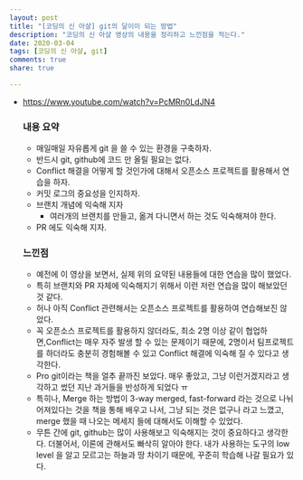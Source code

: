 ```yaml
---
layout: post
title: "[코딩의 신 아샬] git의 달이이 되는 방법"
description: "코딩의 신 아샬 영상의 내용을 정리하고 느낀점을 적는다."
date: 2020-03-04
tags: [코딩의 신 아샬, git]
comments: true
share: true

---
```




-   https://www.youtube.com/watch?v=PcMRn0LdJN4

    

    ### 내용 요약

    -   매일매일 자유롭게 git 을 쓸 수 있는 환경을 구축하자.
    -   반드시 git, github에 코드 만 올릴 필요는 없다.
    -   Conflict 해결을 어떻게 할 것인가에 대해서 오픈소스 프로젝트를 활용해서 연습을 하자.
    -   커밋 로그의 중요성을 인지하자.
    -   브랜치 개념에 익숙해 지자
        -   여러개의 브랜치를 만들고, 옮겨 다니면서 하는 것도 익숙해져야 한다.
    -   PR 에도 익숙해 지자.

    

    ### 느낀점

    -   예전에 이 영상을 보면서,  실제 위의 요약된 내용들에 대한 연습을 많이 했었다.
    -   특히 브랜치와 PR 자체에 익숙해지기 위해서 이런 저런 연습을 많이 해보았던 것 같다.
    -   허나 아직 Conflict 관련해서는 오픈소스 프로젝트를 활용하여 연습해보진 않았다.
    -   꼭 오픈소스 프로젝트를 활용하지 않더라도, 최소 2명 이상 같이 협업하면,Conflict는 매우 자주 발생 할 수 있는 문제이기 때문에, 2명이서 팀프로젝트를 하더라도 충분히 경험해볼 수 있고 Conflict 해결에 익숙해 질 수 있다고 생각한다.
    -   Pro git이라는 책을 얼추 끝까진 보았다. 매우 좋았고, 그냥 이런거겠지라고 생각하고 썼던 지난 과거들을 반성하게 되었다 ㅠ
    -   특히나, Merge 하는 방법이 3-way merged, fast-forward 라는 것으로 나뉘어져있다는 것을 책을 통해 배우고 나서, 그냥 되는 것은 없구나 라고 느꼈고, merge 했을 때 나오는 메세지 들에 대해서도 이해할 수 있었다.
    -   무튼 간에 git, github는 많이 사용해보고 익숙해지는 것이 중요하다고 생각한다. 더불어서, 이론에 관해서도 빠삭히 알아야 한다. 내가 사용하는 도구의 low level 을 알고 모르고는 하늘과 땅 차이기 때문에, 꾸준히 학습해 나갈 필요가 있다.

